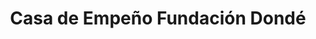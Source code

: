 ---
title: "Casa de Empeño Fundación Dondé"
url: /cholula-puebla/casa-de-empeno-fundacion-donde/
shop: Leiher
---